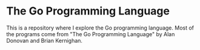 # The Go Programming Language
This is a repository where I explore the Go programming language. Most of the programs come from "The Go Programming Language" by Alan Donovan and Brian Kernighan.
